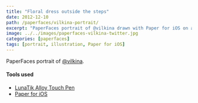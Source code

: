 ```yaml
---
title: "Floral dress outside the steps"
date: 2012-12-10
path: /paperfaces/vilkina-portrait/
excerpt: "PaperFaces portrait of @vilkina drawn with Paper for iOS on an iPad."
image: ../../images/paperfaces-vilkina-twitter.jpg
categories: [paperfaces]
tags: [portrait, illustration, Paper for iOS]
---
```


PaperFaces portrait of [@vilkina](https://twitter.com/vilkina).

#### Tools used

- [LunaTik Alloy Touch Pen](https://www.amazon.com/gp/product/B00821TR7G/ref=as_li_ss_tl?ie=UTF8&tag=mademist-20&linkCode=as2&camp=1789&creative=390957&creativeASIN=B00821TR7G)
- [Paper for iOS](https://paper.bywetransfer.com/)
